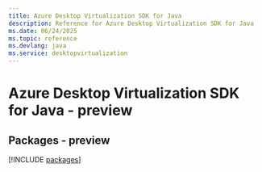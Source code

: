 ```yaml
---
title: Azure Desktop Virtualization SDK for Java
description: Reference for Azure Desktop Virtualization SDK for Java
ms.date: 06/24/2025
ms.topic: reference
ms.devlang: java
ms.service: desktopvirtualization
---
```

# Azure Desktop Virtualization SDK for Java - preview
## Packages - preview
[!INCLUDE [packages](desktop-virtualization-index.md)]